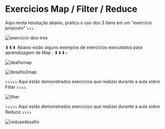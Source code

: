 # Exercicios Map / Filter / Reduce 


Aqui nesta resolução abaixo, pratico o uso dos 3 itens em um "exercicio proposto" ⤵⤵⤵

![exercicio-dos-tres](https://user-images.githubusercontent.com/87347314/143164466-68a8a6aa-f445-4d0d-8f4a-7fe3e60b0178.png)



⬇⬇⬇ Abaixo estão alguns exemplos de exercicios executados para aprendizagem de Map : ⬇⬇⬇⤵

![deafiomap](https://user-images.githubusercontent.com/87347314/142802870-8d456a1d-d085-4eb1-bd04-6b4d46eae8e6.png)

![desafio2map](https://user-images.githubusercontent.com/87347314/142802888-9bcd3811-3be3-4c0c-918c-750892965aff.png)


⤵⤵⤵⤵⤵ Aqui estão demonstrados exercicios que realizei durante a aula sobre Filter ⤵⤵⤵⤵

![filter](https://user-images.githubusercontent.com/87347314/142970400-96e8f7a6-0de8-4c6b-a517-c25651f5d66d.png)



⤵⤵⤵⤵⤵ Aqui estão demonstrados exercicios que realizei durante a aula sobre Reduce  ⤵⤵⤵⤵

![redusedesafio](https://user-images.githubusercontent.com/87347314/143159464-edfd2fee-6875-4f96-8acf-808d55a439b4.png)
